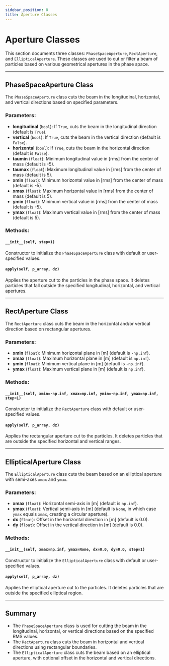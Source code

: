 ```yaml
---
sidebar_position: 8
title: Aperture Classes 
---
```


# Aperture Classes 

This section documents three classes: `PhaseSpaceAperture`, `RectAperture`, and `EllipticalAperture`. These classes are used to cut or filter a beam of particles based on various geometrical apertures in the phase space.

---

## PhaseSpaceAperture Class

The `PhaseSpaceAperture` class cuts the beam in the longitudinal, horizontal, and vertical directions based on specified parameters.

### Parameters:
- **longitudinal** (`bool`): If `True`, cuts the beam in the longitudinal direction (default is `True`).
- **vertical** (`bool`): If `True`, cuts the beam in the vertical direction (default is `False`).
- **horizontal** (`bool`): If `True`, cuts the beam in the horizontal direction (default is `False`).
- **taumin** (`float`): Minimum longitudinal value in [rms] from the center of mass (default is -5).
- **taumax** (`float`): Maximum longitudinal value in [rms] from the center of mass (default is 5).
- **xmin** (`float`): Minimum horizontal value in [rms] from the center of mass (default is -5).
- **xmax** (`float`): Maximum horizontal value in [rms] from the center of mass (default is 5).
- **ymin** (`float`): Minimum vertical value in [rms] from the center of mass (default is -5).
- **ymax** (`float`): Maximum vertical value in [rms] from the center of mass (default is 5).

### Methods:

#### `__init__(self, step=1)`
Constructor to initialize the `PhaseSpaceAperture` class with default or user-specified values.

#### `apply(self, p_array, dz)`
Applies the aperture cut to the particles in the phase space. It deletes particles that fall outside the specified longitudinal, horizontal, and vertical apertures.

---

## RectAperture Class

The `RectAperture` class cuts the beam in the horizontal and/or vertical direction based on rectangular apertures.

### Parameters:
- **xmin** (`float`): Minimum horizontal plane in [m] (default is `-np.inf`).
- **xmax** (`float`): Maximum horizontal plane in [m] (default is `np.inf`).
- **ymin** (`float`): Minimum vertical plane in [m] (default is `-np.inf`).
- **ymax** (`float`): Maximum vertical plane in [m] (default is `np.inf`).

### Methods:

#### `__init__(self, xmin=-np.inf, xmax=np.inf, ymin=-np.inf, ymax=np.inf, step=1)`
Constructor to initialize the `RectAperture` class with default or user-specified values.

#### `apply(self, p_array, dz)`
Applies the rectangular aperture cut to the particles. It deletes particles that are outside the specified horizontal and vertical ranges.

---

## EllipticalAperture Class

The `EllipticalAperture` class cuts the beam based on an elliptical aperture with semi-axes `xmax` and `ymax`.

### Parameters:
- **xmax** (`float`): Horizontal semi-axis in [m] (default is `np.inf`).
- **ymax** (`float`): Vertical semi-axis in [m] (default is `None`, in which case `ymax` equals `xmax`, creating a circular aperture).
- **dx** (`float`): Offset in the horizontal direction in [m] (default is 0.0).
- **dy** (`float`): Offset in the vertical direction in [m] (default is 0.0).

### Methods:

#### `__init__(self, xmax=np.inf, ymax=None, dx=0.0, dy=0.0, step=1)`
Constructor to initialize the `EllipticalAperture` class with default or user-specified values.

#### `apply(self, p_array, dz)`
Applies the elliptical aperture cut to the particles. It deletes particles that are outside the specified elliptical region.

---

## Summary

- The `PhaseSpaceAperture` class is used for cutting the beam in the longitudinal, horizontal, or vertical directions based on the specified RMS values.
- The `RectAperture` class cuts the beam in horizontal and vertical directions using rectangular boundaries.
- The `EllipticalAperture` class cuts the beam based on an elliptical aperture, with optional offset in the horizontal and vertical directions.